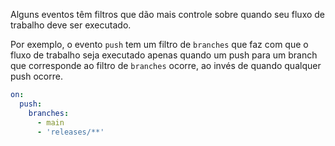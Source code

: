 Alguns eventos têm filtros que dão mais controle sobre quando seu fluxo de trabalho deve ser executado.

Por exemplo, o evento `push` tem um filtro de `branches` que faz com que o fluxo de trabalho seja executado apenas quando um push para um branch que corresponde ao filtro de `branches` ocorre, ao invés de quando qualquer push ocorre.

```yaml
on:
  push:
    branches:
      - main
      - 'releases/**'
```
